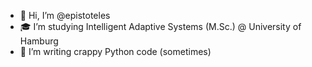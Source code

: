 - 👋 Hi, I’m @epistoteles
- 🎓 I’m studying Intelligent Adaptive Systems (M.Sc.) @ University of Hamburg
- 🐍 I’m writing crappy Python code (sometimes)

<!---
Epistoteles/Epistoteles is a ✨ special ✨ repository because its `README.md` (this file) appears on your GitHub profile.
You can click the Preview link to take a look at your changes.
--->
